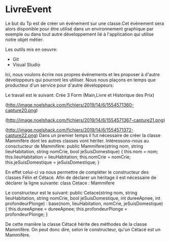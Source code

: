 # LivreEvent
Le but du Tp est de créer un événement sur une classe.Cet événement sera alors disponible pour être utilisé dans un environnement graphique par exemple ou dans tout autre développement lié à l'application qui utilise notre objet métier.

Les outils mis en oeuvre:
* Git
* Visual Studio

Ici, nous voulons écrire nos propres événements et les proposer à d'autre développeurs qui pourront les utiliser. Nous nous plaçons en temps que producteur d'un service pour d'autre développeurs:

Le travail est le suivant:
Crée 3 Form (Main,Livre et Historique des Prix)

(http://image.noelshack.com/fichiers/2019/14/6/1554571360-capture20.png)

(http://image.noelshack.com/fichiers/2019/14/6/1554571367-capture21.png)

(http://image.noelshack.com/fichiers/2019/14/6/1554571372-capture22.png)
Dans un premier temps il fut nécessaire de créer la classe Mammifère dont les autres classes vont hériter.
Intéressons-nous au consctucteur de Mammifère:
public Mammifere(string nom, string lieuHabitation, string nomCrie, bool jeSuisDomestique)
{
  this.nom = nom;
  this.lieuHabitation = lieuHabitation;
  this.nomCrie = nomCrie;
  this.jeSuisDomestique = jeSuisDomestique;
}

En effet celui-ci va nous permettre de compléter le constructeur des classes Félin et Cétacé.
Afin de déclarer un héritage il est nécessaire de déclarer la ligne suivante:
class Cetace : Mammifere


Le constructeur est le suivant:
public Cetace(string nom, string lieuHabitation, string nomCrie, bool jeSuisDomestique, int dureeApnee, int profondeurPlonge)
  : base(nom, lieuHabitation, nomCrie, jeSuisDomestique)
{
  this.dureeApnee = dureeApnee;
  this.profondeurPlonge = profondeurPlonge;
}


De cette manière la classe Cétacé hérite des méthodes de la classe Mammifère.
On peut donc dire, selon le constructeur, qu'un Cétacé est un Mammifère.
